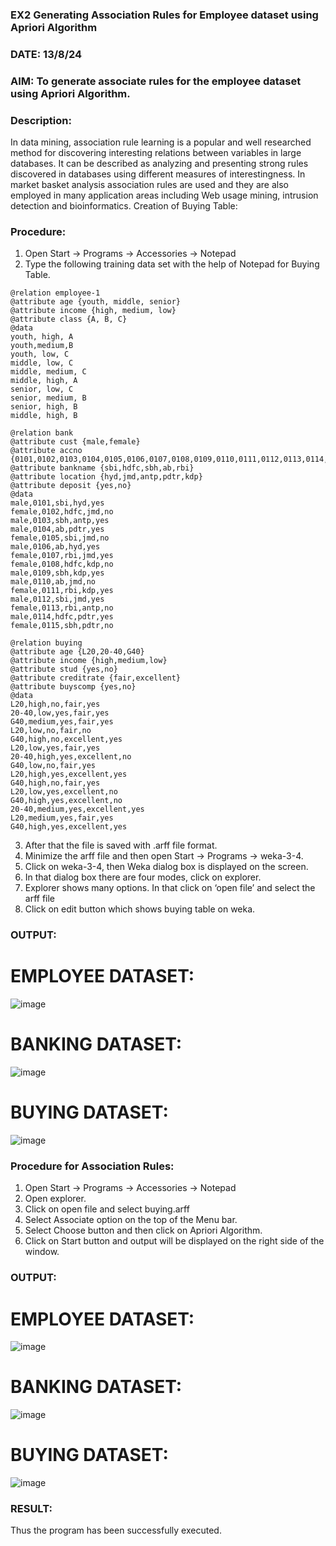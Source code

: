 ### EX2 Generating Association Rules for Employee dataset using Apriori Algorithm
### DATE: 13/8/24
### AIM: To generate associate rules for the employee dataset using Apriori Algorithm.
### Description:
In data mining, association rule learning is a popular and well researched method for discovering interesting
relations between variables in large databases. It can be described as analyzing and presenting strong rules discovered
in databases using different measures of interestingness. In market basket analysis association rules are used and they
are also employed in many application areas including Web usage mining, intrusion detection and bioinformatics.
Creation of Buying Table:
### Procedure:
1) Open Start -> Programs -> Accessories -> Notepad
2) Type the following training data set with the help of Notepad for Buying Table.

```
@relation employee-1
@attribute age {youth, middle, senior} 
@attribute income {high, medium, low} 
@attribute class {A, B, C}
@data
youth, high, A 
youth,medium,B 
youth, low, C 
middle, low, C 
middle, medium, C 
middle, high, A 
senior, low, C 
senior, medium, B 
senior, high, B 
middle, high, B

```
```
@relation bank
@attribute cust {male,female} 
@attribute accno {0101,0102,0103,0104,0105,0106,0107,0108,0109,0110,0111,0112,0113,0114,0115}
@attribute bankname {sbi,hdfc,sbh,ab,rbi} 
@attribute location {hyd,jmd,antp,pdtr,kdp} 
@attribute deposit {yes,no}
@data 
male,0101,sbi,hyd,yes 
female,0102,hdfc,jmd,no 
male,0103,sbh,antp,yes 
male,0104,ab,pdtr,yes 
female,0105,sbi,jmd,no 
male,0106,ab,hyd,yes 
female,0107,rbi,jmd,yes 
female,0108,hdfc,kdp,no 
male,0109,sbh,kdp,yes 
male,0110,ab,jmd,no 
female,0111,rbi,kdp,yes 
male,0112,sbi,jmd,yes 
female,0113,rbi,antp,no 
male,0114,hdfc,pdtr,yes 
female,0115,sbh,pdtr,no
```
```
@relation buying
@attribute age {L20,20-40,G40}
@attribute income {high,medium,low}
@attribute stud {yes,no}
@attribute creditrate {fair,excellent}
@attribute buyscomp {yes,no}
@data
L20,high,no,fair,yes
20-40,low,yes,fair,yes
G40,medium,yes,fair,yes
L20,low,no,fair,no
G40,high,no,excellent,yes
L20,low,yes,fair,yes
20-40,high,yes,excellent,no
G40,low,no,fair,yes
L20,high,yes,excellent,yes
G40,high,no,fair,yes
L20,low,yes,excellent,no
G40,high,yes,excellent,no
20-40,medium,yes,excellent,yes
L20,medium,yes,fair,yes
G40,high,yes,excellent,yes
```
3) After that the file is saved with .arff file format.
4) Minimize the arff file and then open Start -> Programs -> weka-3-4.
5) Click on weka-3-4, then Weka dialog box is displayed on the screen.
6) In that dialog box there are four modes, click on explorer.
7) Explorer shows many options. In that click on ‘open file’ and select the arff file
8) Click on edit button which shows buying table on weka.
### OUTPUT:
# EMPLOYEE DATASET:
![image](https://github.com/21005688/WDM_EXP2/assets/94747031/8812f0f6-e672-4f21-81c9-cf36d0a529b9)
# BANKING DATASET:
![image](https://github.com/21005688/WDM_EXP2/assets/94747031/9f9ef3d0-53e6-4f80-93aa-eb4c80dca1db)
# BUYING DATASET:
![image](https://github.com/21005688/WDM_EXP2/assets/94747031/cfe8680f-2647-446e-8025-b00c285d8cb6)




### Procedure for Association Rules:
1) Open Start -> Programs -> Accessories -> Notepad
2) Open explorer.
3) Click on open file and select buying.arff
4) Select Associate option on the top of the Menu bar.
5) Select Choose button and then click on Apriori Algorithm.
6) Click on Start button and output will be displayed on the right side of the window.

### OUTPUT:
# EMPLOYEE DATASET:
![image](https://github.com/21005688/WDM_EXP2/assets/94747031/5bf27c75-845b-40e4-9a7e-3c0076c7be03)
# BANKING DATASET:

![image](https://github.com/21005688/WDM_EXP2/assets/94747031/4eaaca11-116a-45f2-a900-3ef7d04a1aec)
# BUYING DATASET:
![image](https://github.com/21005688/WDM_EXP2/assets/94747031/77299877-9a80-45a6-89bd-548b9f6abb8f)



### RESULT: 
Thus the program has been successfully executed.

